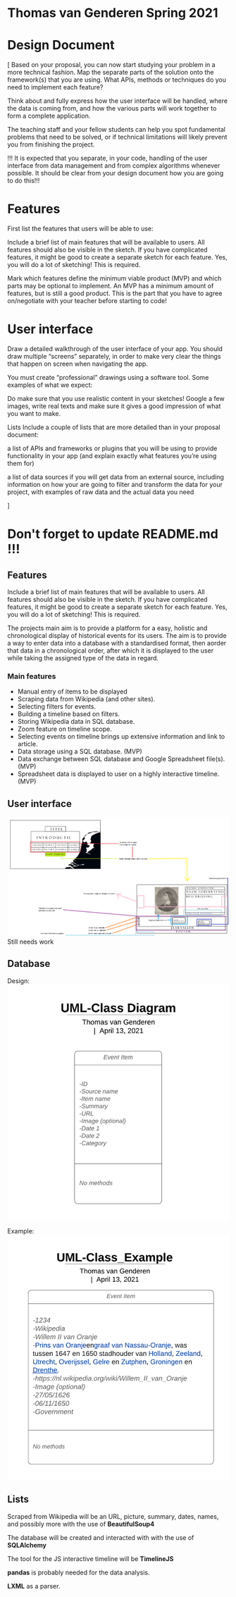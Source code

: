 # Thomas van Genderen Spring 2021 

# Design Document

[
    Based on your proposal, you can now start studying your problem in a more technical fashion. Map the separate parts of the solution onto the framework(s) that you are using. What APIs, methods or techniques do you need to implement each feature?

Think about and fully express how the user interface will be handled, where the data is coming from, and how the various parts will work together to form a complete application.

The teaching staff and your fellow students can help you spot fundamental problems that need to be solved, or if technical limitations will likely prevent you from finishing the project.

!!! It is expected that you separate, in your code, handling of the user interface from data management and from complex algorithms whenever possible. It should be clear from your design document how you are going to do this!!!


# Features
First list the features that users will be able to use:

Include a brief list of main features that will be available to users. All features should also be visible in the sketch. If you have complicated features, it might be good to create a separate sketch for each feature. Yes, you will do a lot of sketching! This is required.

Mark which features define the minimum viable product (MVP) and which parts may be optional to implement. An MVP has a minimum amount of features, but is still a good product. This is the part that you have to agree on/negotiate with your teacher before starting to code!

# User interface
Draw a detailed walkthrough of the user interface of your app. You should draw multiple “screens” separately, in order to make very clear the things that happen on screen when navigating the app.

You must create “professional” drawings using a software tool. Some examples of what we expect:


Do make sure that you use realistic content in your sketches! Google a few images, write real texts and make sure it gives a good impression of what you want to make.

Lists
Include a couple of lists that are more detailed than in your proposal document:

a list of APIs and frameworks or plugins that you will be using to provide functionality in your app (and explain exactly what features you’re using them for)

a list of data sources if you will get data from an external source, including information on how your are going to filter and transform the data for your project, with examples of raw data and the actual data you need

] 

# Don't forget to update README.md !!!

## Features

Include a brief list of main features that will be available to users. All features should also be visible in the sketch. If you have complicated features, it might be good to create a separate sketch for each feature. Yes, you will do a lot of sketching! This is required.

The projects main aim is to provide a platform for a easy, holistic and chronological display of historical events for its users. The aim is to provide a way to enter data into a database with a standardised format, then aorder that data in a chronological order, after which it is displayed to the user while taking the assigned type of the data in regard.

### Main features 
- Manual entry of items to be displayed
- Scraping data from Wikipedia (and other sites).
- Selecting filters for events.
- Building a timeline based on filters.
- Storing Wikipedia data in SQL database.
- Zoom feature on timeline scope.
- Selecting events on timeline brings up extensive information and link to article.
- Data storage using a SQL database. (MVP)
- Data exchange between SQL database and Google Spreadsheet file(s). (MVP)
- Spreadsheet data is displayed to user on a highly interactive timeline. (MVP)

## User interface
![User interactability](doc/Interactie.png)
Still needs work

## Database
Design:
![Database design](doc/UML-Class_Diagram.jpeg)

Example:
![Database example](doc/UML-Class_Example.png)

## Lists

Scraped from Wikipedia will be an URL, picture, summary, dates, names, and possibly more with the use of __BeautifulSoup4__

The database will be created and interacted with with the use of __SQLAlchemy__

The tool for the JS interactive timeline will be __TimelineJS__

__pandas__ is probably needed for the data analysis.

__LXML__ as a parser.